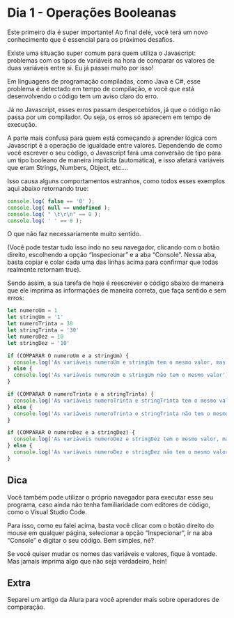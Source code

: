 # Dia 1 - Operações Booleanas
Este primeiro dia é super importante! Ao final dele, você terá um novo conhecimento que é essencial para os próximos desafios.

Existe uma situação super comum para quem utiliza o Javascript: problemas com os tipos de variáveis na hora de comparar os valores de duas variáveis entre si. Eu já passei muito por isso!

Em linguagens de programação compiladas, como Java e C#, esse problema é detectado em tempo de compilação, e você que está desenvolvendo o código tem um aviso claro do erro.

Já no Javascript, esses erros passam despercebidos, já que o código não passa por um compilador. Ou seja, os erros só aparecem em tempo de execução.

A parte mais confusa para quem está começando a aprender lógica com Javascript é a operação de igualdade entre valores. Dependendo de como você escrever o seu código, o Javascript fará uma conversão de tipo para um tipo booleano de maneira implícita (automática), e isso afetará variáveis que eram Strings, Numbers, Object, etc….

Isso causa alguns comportamentos estranhos, como todos esses exemplos aqui abaixo retornando true:

``` javascript
console.log( false == '0' );
console.log( null == undefined );
console.log( " \t\r\n" == 0 );
console.log( ' ' == 0 );
```

O que não faz necessariamente muito sentido.

(Você pode testar tudo isso indo no seu navegador, clicando com o botão direito, escolhendo a opção “Inspecionar” e a aba “Console”. Nessa aba, basta copiar e colar cada uma das linhas acima para confirmar que todas realmente retornam true).

Sendo assim, a sua tarefa de hoje é reescrever o código abaixo de maneira que ele imprima as informações de maneira correta, que faça sentido e sem erros:

``` javascript
let numeroUm = 1
let stringUm = '1'
let numeroTrinta = 30
let stringTrinta = '30'
let numeroDez = 10
let stringDez = '10'

if (COMPARAR O numeroUm e a stringUm) {
  console.log('As variáveis numeroUm e stringUm tem o mesmo valor, mas tipos diferentes')
} else {
  console.log('As variáveis numeroUm e stringUm não tem o mesmo valor')
}

if (COMPARAR O numeroTrinta e a stringTrinta) {
  console.log('As variáveis numeroTrinta e stringTrinta tem o mesmo valor e mesmo tipo')
} else {
  console.log('As variáveis numeroTrinta e stringTrinta não tem o mesmo tipo')
}

if (COMPARAR O numeroDez e a stringDez) {
  console.log('As variáveis numeroDez e stringDez tem o mesmo valor, mas tipos diferentes')
} else {
  console.log('As variáveis numeroDez e stringDez não tem o mesmo valor')
}
```

## Dica
Você também pode utilizar o próprio navegador para executar esse seu programa, caso ainda não tenha familiaridade com editores de código, como o Visual Studio Code.

Para isso, como eu falei acima, basta você clicar com o botão direito do mouse em qualquer página, selecionar a opção “Inspecionar”, ir na aba “Console” e digitar o seu código. Bem simples, né?

Se você quiser mudar os nomes das variáveis e valores, fique à vontade. Mas jamais imprima algo que não seja verdadeiro, hein!

## Extra
Separei um artigo da Alura para você aprender mais sobre operadores de comparação.
<link href="https://empresas.alura.com.br/e3t/Ctc/I8+113/d2z6gD04/VWXDGy1nkBf-W7ytPL51fFxwlW3LfLlX5nCPQDN6mkvpW5kvg0W7lCGcx6lZ3mPW6Jd1lv4llCd2W3Rc1JX3J0FqBW1DdTRN10NV34W7CYH644lg0GhW7JsRKx6tj6FrW5s2Wjj4h0-zbW3kgXLC4dF1G1W5-5LSt8-hN5WW8GbM0Q6Z31cWW4Zr5y285SDz8VPYnRv5f0nXSW8lmYL57WMLSrW7pkzGF297Vc2W64Yhh02WWC5kW8zwxFb9lz9FmW5hMB5L2W95nTW66ch2K80KHQYW7b159K1cDYMkVF3M-w2hPF3kW6y2yc-2P66QzW3JlMhY9l4WclW7blQnF8l0mJPW7NxdJg5yKPMrN79q4w6l4jzKW3cC--12LXrnYW3rS7XG91z8tjW692Rnv2RJYv5W7xFgwK22n3jnN7lc7fwS6F9GN3tBs9SJW675W2ZsVmx5H3tlJW6GWKzB3FRYd3W6NDWw4634nmtW1jnkyc4S5BjnW3NNY1b8sQl4nW3vjkNS7TCVMpW8fcpDd9gfGGyW3HdLN05512wkVz64Vt1nn3VkW2Fj05713lf5wf80NGR-04">